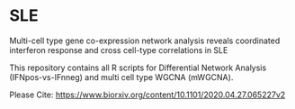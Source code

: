 # SLE
Multi-cell type gene co-expression network analysis reveals coordinated interferon response and cross cell-type correlations in SLE

This repository contains all R scripts for Differential Network Analysis (IFNpos-vs-IFnneg) and multi cell type WGCNA (mWGCNA).

Please Cite: https://www.biorxiv.org/content/10.1101/2020.04.27.065227v2
